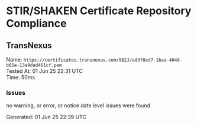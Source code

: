 # STIR/SHAKEN Certificate Repository Compliance

## TransNexus

Name: `https://certificates.transnexus.com/982J/ad3f0ed7-1baa-4048-b65e-13a9dad461cf.pem`\
Tested At: 01 Jun 25 22:31 UTC\
Time: 50ms

### Issues

no warning, or error, or notice date level issues were found

Generated: 01 Jun 25 22:39 UTC